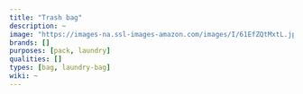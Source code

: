 ```yaml
---
title: "Trash bag"
description: ~
image: "https://images-na.ssl-images-amazon.com/images/I/61EfZQtMxtL.jpg"
brands: []
purposes: [pack, laundry]
qualities: []
types: [bag, laundry-bag]
wiki: ~
---
```

